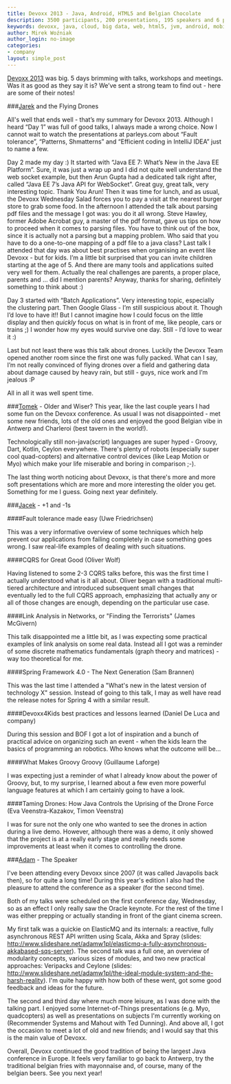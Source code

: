 ```yaml
---
title: Devoxx 2013 - Java, Android, HTML5 and Belgian Chocolate
description: 3500 participants, 200 presentations, 195 speakers and 6 people from SoftwareMill. What a conference!
keywords: devoxx, java, cloud, big data, web, html5, jvm, android, mobile, softwaremill, warski, paas,
author: Mirek Woźniak
author_login: no-image
categories:
- company
layout: simple_post
---
```

 
[Devoxx 2013](devoxx.be) was big. 5 days brimming with talks, workshops and meetings. Was it as good as they say it is? We’ve sent a strong team to find out - here are some of their notes!

###[Jarek](https://twitter.com/jkijanowski) and the Flying Drones
 
All's well that ends well - that’s my summary for Devoxx 2013. Although I heard “Day 1” was full of good talks, I always made a wrong choice. Now I cannot wait to watch the presentations at parleys.com about “Fault tolerance”, “Patterns, Shmatterns” and “Efficient coding in IntelliJ IDEA” just to name a few.
 
Day 2 made my day :) It started with “Java EE 7: What’s New in the Java EE Platform”. Sure, it was just a wrap up and I did not quite well understand the web socket example, but then Arun Gupta had a dedicated talk right after, called “Java EE 7’s Java API for WebSocket”. Great guy, great talk, very interesting topic. Thank You Arun!
Then it was time for lunch, and as usual, the Devoxx Wednesday Salad forces you to pay a visit at the nearest burger store to grab some food.
In the afternoon I attended the talk about parsing pdf files and the message I got was: you do it all wrong. Steve Hawley, former Adobe Acrobat guy, a master of the pdf format, gave us tips on how to proceed when it comes to parsing files. You have to think out of the box, since it is actually not a parsing but a mapping problem. Who said that you have to do a one-to-one mapping of a pdf file to a java class?
Last talk I attended that day was about best practises when organising an event like Devoxx - but for kids. I’m a little bit surprised that you can invite children starting at the age of 5. And there are many tools and applications suited very well for them. Actually the real challenges are parents, a proper place, parents and … did I mention parents? Anyway, thanks for sharing, definitely something to think about :)
 
Day 3 started with “Batch Applications”. Very interesting topic, especially the clustering part. Then Google Glass - I’m still suspicious about it. Though I’d love to have it!! But I cannot imagine how I could focus on the little display and then *quickly* focus on what is in front of me, like people, cars or trains ;) I wonder how my eyes would survive one day. Still - I’d love to wear it :)
 
Last but not least there was this talk about drones. Luckily the Devoxx Team opened another room since the first one was fully packed. What can I say, I’m not really convinced of flying drones over a field and gathering data about damage caused by heavy rain, but still - guys, nice work and I’m jealous :P
 
All in all it was well spent time.


###[Tomek](https://twitter.com/szimano) - Older and Wiser?
This year, like the last couple years I had some fun on the Devoxx conference.
As usual I was not disappointed - met some new friends, lots of the old ones and enjoyed the good Belgian vibe in Antwerp and Charleroi (best tavern in the world!).
 
Technologically still non-java(script) languages are super hyped - Groovy, Dart, Kotlin, Ceylon everywhere. There's plenty of robots (especially super cool quad-copters) and alternative control devices (like Leap Motion or Myo) which make your life miserable and boring in comparison ;-).
 
The last thing worth noticing about Devoxx, is that there's more and more soft presentations which are more and more interesting the older you get. Something for me I guess.
Going next year definitely.
 
###[Jacek](https://twitter.com/rucek) - +1 and -1s
 
####Fault tolerance made easy (Uwe Friedrichsen)

This was a very informative overview of some techniques which help prevent our applications from failing completely in case something goes wrong. I saw real-life examples of dealing with such situations.
 
####CQRS for Great Good (Oliver Wolf)
 
Having listened to some 2-3 CQRS talks before, this was the first time I actually understood what is it all about. Oliver began with a traditional multi-tiered architecture and introduced subsequent small changes that eventually led to the full CQRS approach, emphasizing that actually any or all of those changes are enough, depending on the particular use case.
 
####Link Analysis in Networks, or "Finding the Terrorists" (James McGivern)

This talk disappointed me a little bit, as I was expecting some practical examples of link analysis on some real data. Instead all I got was a reminder of some discrete mathematics fundamentals (graph theory and matrices) - way too theoretical for me.
 
####Spring Framework 4.0 - The Next Generation (Sam Brannen)

This was the last time I attended a "What's new in the latest version of technology X" session. Instead of going to this talk, I may as well have read the release notes for Spring 4 with a similar result.
 
####Devoxx4Kids best practices and lessons learned (Daniel De Luca and company)

During this session and BOF I got a lot of inspiration and a bunch of practical advice on organizing such an event - when the kids learn the basics of programming an robotics. Who knows what the outcome will be...
 
####What Makes Groovy Groovy (Guillaume Laforge)
 
I was expecting just a reminder of what I already know about the power of Groovy, but, to my surprise, I learned about a few even more powerful language features at which I am certainly going to have a look.
 
####Taming Drones: How Java Controls the Uprising of the Drone Force (Eva Veenstra-Kazakov, Timon Veenstra)
 
I was for sure not the only one who wanted to see the drones in action during a live demo. However, although there was a demo, it only showed that the project is at a really early stage and really needs some improvements at least when it comes to controlling the drone.
 
###[Adam](https://twitter.com/adamwarski) - The Speaker
 
I've been attending every Devoxx since 2007 (it was called Javapolis back then), so for quite a long time! During this year's edition I also had the pleasure to attend the conference as a speaker (for the second time).
 
Both of my talks were scheduled on the first conference day, Wednesday, so as an effect I only really saw the Oracle keynote. For the rest of the time I was either prepping or actually standing in front of the giant cinema screen.
 
My first talk was a quickie on ElasticMQ and its internals: a reactive, fully asynchronous REST API written using Scala, Akka and Spray (slides: http://www.slideshare.net/adamw1pl/elasticmq-a-fully-asynchronous-akkabased-sqs-server). The second talk was a full one, an overview of modularity concepts, various sizes of modules, and two new practical approaches: Veripacks and Ceylone (slides: http://www.slideshare.net/adamw1pl/the-ideal-module-system-and-the-harsh-reality). I'm quite happy with how both of these went, got some good feedback and ideas for the future.
 
The second and third day where much more leisure, as I was done with the talking part. I enjoyed some Internet-of-Things presentations (e.g. Myo, quadcopters) as well as presentations on subjects I'm currently working on (Recommender Systems and Mahout with Ted Dunning). And above all, I got the occasion to meet a lot of old and new friends; and I would say that this is the main value of Devoxx.
 
Overall, Devoxx continued the good tradition of being the largest Java conference in Europe. It feels very familiar to go back to Antwerp, try the traditional belgian fries with mayonnaise and, of course, many of the belgian beers. See you next year! 
